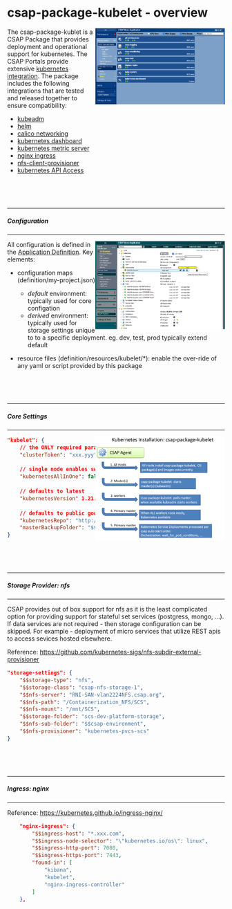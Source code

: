 
# csap-package-kubelet - overview

[<img src="ghubdocs/kubernetes-summary.png" width="300" align="right"/>](ghubdocs/kubernetes-summary.png)

The csap-package-kublet is a CSAP Package that provides deployment and operational support for kubernetes. The CSAP Portals provide extensive
[kubernetes integration](https://github.com/csap-platform/csap-core/wiki/Application-Portal#kubernetes). The package includes the following integrations that are tested and released together to ensure compatibility:

- [kubeadm](https://kubernetes.io/docs/reference/setup-tools/kubeadm/)
- [helm](https://helm.sh/)
- [calico networking](https://github.com/projectcalico/calico)
- [kubernetes dashboard](https://github.com/kubernetes/dashboard)
- [kubernetes metric server](https://github.com/kubernetes-sigs/metrics-server)
- [nginx ingress](https://github.com/kubernetes/ingress-nginx)
- [nfs-client-provisioner](https://github.com/kubernetes-incubator/external-storage/tree/master/nfs-client)
- [kubernetes API Access](https://kubernetes.io/docs/concepts/overview/kubernetes-api/)

<div>&nbsp;&nbsp;&nbsp;</div>
<div>&nbsp;&nbsp;&nbsp;</div>
<div>&nbsp;&nbsp;&nbsp;</div>


***
##### Configuration
***

[<img src="ghubdocs/kubernetes-host.png" width="300" align="right"/>](ghubdocs/kubernetes-host.png)


All configuration is defined in the [Application Definition](https://github.com/csap-platform/csap-core/wiki/Application-Definition). Key elements:
- configuration maps (definition/my-project.json)
  - *default* environment: typically used for core configation
  -  *derived* environment: typically used for storage settings unique to to a specific deployment. eg. dev, test, prod typically extend default
  
- resource files (definition/resources/kubelet/*): enable the over-ride of any yaml or script provided by this package


<div>&nbsp;&nbsp;&nbsp;</div>
<div>&nbsp;&nbsp;&nbsp;</div>
<div>&nbsp;&nbsp;&nbsp;</div>


***
##### Core Settings
***

[<img src="ghubdocs/kubernetes-install.png" width="300" align="right"/>](ghubdocs/kubernetes-install.png)


```json
"kubelet": {
	// the ONLY required parameter, used by kubeadm
	"clusterToken": "xxx.yyy",
	
	// single node enables swap, and deploy on master permitted
	"kubernetesAllInOne": false,
	
	// defaults to latest
	"kubernetesVersion" 1.21.5,
	
	// defaults to public google
	"kubernetesRepo": "http://my-private-repo/media/third_party/kubernetes/kubernetes-el7.repo",
	"masterBackupFolder": "$$nfs-mount/kubernetes-backups/master"
}
```

<div>&nbsp;&nbsp;&nbsp;</div>
<div>&nbsp;&nbsp;&nbsp;</div>
<div>&nbsp;&nbsp;&nbsp;</div>

***
##### Storage Provider: nfs
***

CSAP provides out of box support for nfs as it is the least complicated option for providing support for stateful set services (postgress, mongo, ...). If data services are not required - then storage configuration can be skipped. For example - deployment of micro services that utilize REST apis to access sevices hosted elsewhere.

Reference: https://github.com/kubernetes-sigs/nfs-subdir-external-provisioner

```json
"storage-settings": {
	"$$storage-type": "nfs",
	"$$storage-class": "csap-nfs-storage-1",
	"$$nfs-server": "RNI-SAN-vlan2224NFS.csap.org",
	"$$nfs-path": "/Containerization_NFS/SCS",
	"$$nfs-mount": "/mnt/SCS",
	"$$storage-folder": "scs-dev-platform-storage",
	"$$nfs-sub-folder": "$$csap-environment",
	"$$nfs-provisioner": "kubernetes-pvcs-scs"
}
```

<div>&nbsp;&nbsp;&nbsp;</div>
<div>&nbsp;&nbsp;&nbsp;</div>
<div>&nbsp;&nbsp;&nbsp;</div>

***
##### Ingress: nginx
***

Reference: https://kubernetes.github.io/ingress-nginx/

```json
	"nginx-ingress": {
		"$$ingress-host": "*.xxx.com",
		"$$ingress-node-selector": "\"kubernetes.io/os\": linux",
		"$$ingress-http-port": 7080,
		"$$ingress-https-port": 7443,
		"found-in": [
			"kibana",
			"kubelet",
			"nginx-ingress-controller"
		]
	},
```
